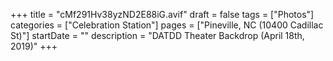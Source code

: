 +++
title = "cMf291Hv38yzND2E88iG.avif"
draft = false
tags = ["Photos"]
categories = ["Celebration Station"]
pages = ["Pineville, NC (10400 Cadillac St)"]
startDate = ""
description = "DATDD Theater Backdrop (April 18th, 2019)"
+++
